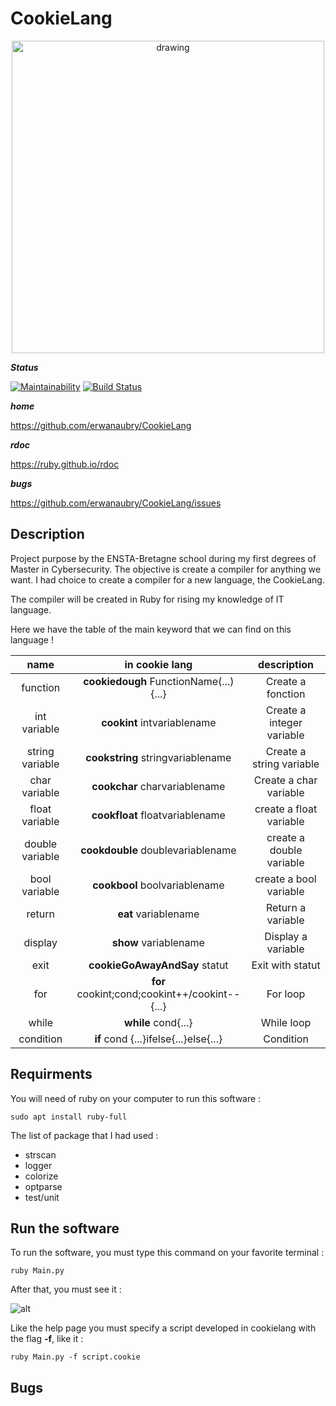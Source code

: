 # CookieLang

<center><img src="https://raw.githubusercontent.com/erwanaubry/CookieLang/main/img/logo.png" alt="drawing" width="500"/></center>

**_Status_**

[![Maintainability](https://api.codeclimate.com/v1/badges/c4304dfcf9aa19c69770/maintainability)](https://codeclimate.com/github/erwanaubry/CookieLang/maintainability) [![Build Status](https://travis-ci.org/erwanaubry/CookieLang.svg?branch=main)](https://travis-ci.org/erwanaubry/CookieLang)

**_home_**

<https://github.com/erwanaubry/CookieLang>

**_rdoc_**

<https://ruby.github.io/rdoc>

**_bugs_**

<https://github.com/erwanaubry/CookieLang/issues>

## Description

Project purpose by the ENSTA-Bretagne school during my first degrees of Master in Cybersecurity. The objective is create a compiler for anything we want. I had choice to create a compiler for a new language, the CookieLang.

The compiler will be created in Ruby for rising my knowledge of IT language.

Here we have the table of the main keyword that we can find on this language !

name | in cookie lang | description
:-: | :-: | :-:
function| **cookiedough** FunctionName(...){...}| Create a fonction
int variable| **cookint** intvariablename| Create a integer variable
string variable| **cookstring** stringvariablename| Create a string variable
char variable| **cookchar** charvariablename| Create a char variable
float variable| **cookfloat** floatvariablename| create a float variable
double variable| **cookdouble** doublevariablename| create a double variable
bool variable| **cookbool** boolvariablename| create a bool variable
return| **eat** variablename| Return a variable
display| **show** variablename| Display a variable
exit| **cookieGoAwayAndSay** statut| Exit with statut
for| **for** cookint;cond;cookint++/cookint--{...}| For loop
while| **while** cond{...}| While loop
condition| **if** cond {...}ifelse{...}else{...}| Condition

## Requirments

You will need of ruby on your computer to run this software :

    sudo apt install ruby-full

The list of package that I had used :

- strscan
- logger
- colorize
- optparse
- test/unit

## Run the software

To run the software, you must type this command on your favorite terminal :

    ruby Main.py

After that, you must see it :

![alt](https://raw.githubusercontent.com/erwanaubry/CookieLang/main/img/help.png)

Like the help page you must specify a script developed in cookielang with the flag **-f**, like it :

    ruby Main.py -f script.cookie

## Bugs
